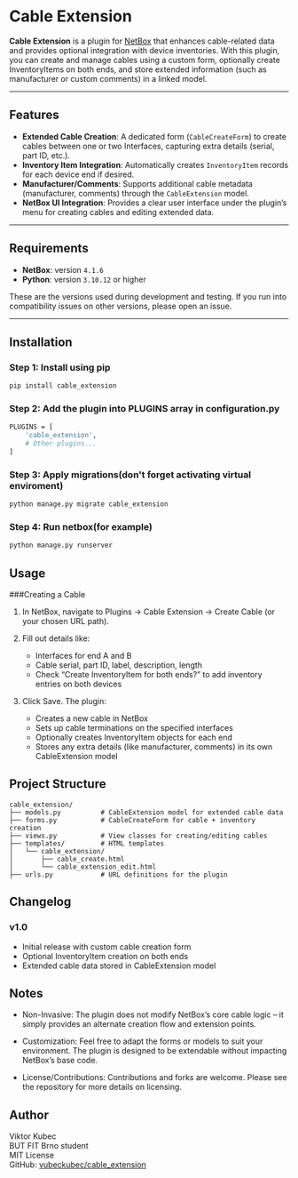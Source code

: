 # Cable Extension

**Cable Extension** is a plugin for [NetBox](https://github.com/netbox-community/netbox) that enhances cable-related data and provides optional integration with device inventories. With this plugin, you can create and manage cables using a custom form, optionally create InventoryItems on both ends, and store extended information (such as manufacturer or custom comments) in a linked model.

---

## Features

- **Extended Cable Creation**: A dedicated form (`CableCreateForm`) to create cables between one or two Interfaces, capturing extra details (serial, part ID, etc.).
- **Inventory Item Integration**: Automatically creates `InventoryItem` records for each device end if desired.
- **Manufacturer/Comments**: Supports additional cable metadata (manufacturer, comments) through the `CableExtension` model.
- **NetBox UI Integration**: Provides a clear user interface under the plugin’s menu for creating cables and editing extended data.

---

## Requirements

- **NetBox**: version `4.1.6`  
- **Python**: version `3.10.12` or higher  

These are the versions used during development and testing. If you run into compatibility issues on other versions, please open an issue.

---

## Installation

### Step 1: Install using pip

```bash
pip install cable_extension

```
### Step 2: Add the plugin into PLUGINS array in configuration.py
```bash
PLUGINS = [
    'cable_extension',
    # Other plugins...
]
```
### Step 3: Apply migrations(don't forget activating virtual enviroment)
```bash
python manage.py migrate cable_extension
```
### Step 4: Run netbox(for example)
```bash
python manage.py runserver
```

## Usage
###Creating a Cable

1. In NetBox, navigate to Plugins → Cable Extension → Create Cable (or your chosen URL path).

2. Fill out details like:
    - Interfaces for end A and B
    - Cable serial, part ID, label, description, length
    - Check “Create InventoryItem for both ends?” to add inventory entries on both devices

3. Click Save. The plugin:
    - Creates a new cable in NetBox
    - Sets up cable terminations on the specified interfaces        
    - Optionally creates InventoryItem objects for each end
    - Stores any extra details (like manufacturer, comments) in its own CableExtension model

## Project Structure
```
cable_extension/
├── models.py          # CableExtension model for extended cable data
├── forms.py           # CableCreateForm for cable + inventory creation
├── views.py           # View classes for creating/editing cables
├── templates/         # HTML templates
│   └── cable_extension/
│       ├── cable_create.html
│       └── cable_extension_edit.html
├── urls.py            # URL definitions for the plugin
```

## Changelog
### v1.0
- Initial release with custom cable creation form
- Optional InventoryItem creation on both ends
- Extended cable data stored in CableExtension model

## Notes
- Non-Invasive: The plugin does not modify NetBox’s core cable logic – it simply provides an alternate creation flow and extension points.

- Customization: Feel free to adapt the forms or models to suit your environment. The plugin is designed to be extendable without impacting NetBox’s base code.

- License/Contributions: Contributions and forks are welcome. Please see the repository for more details on licensing.

## Author
Viktor Kubec  
BUT FIT Brno student  
MIT License  
GitHub: [vubeckubec/cable_extension](https://github.com/vubeckubec/cable_extension)

